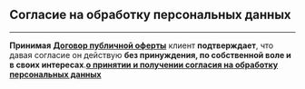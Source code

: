 ## Согласие на обработку персональных данных
---

**Принимая** **[Договор публичной оферты](/offer/)** клиент **подтверждает**, что давая согласие он действую **без принуждения, по собственной воле и в своих интересах**.**[о принятии и получении согласия на обработку персональных данных](/consentprocessingpersonaldata/)**


